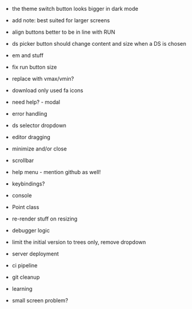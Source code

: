 - the theme switch button looks bigger in dark mode
- add note: best suited for larger screens
- align buttons better to be in line with RUN
- ds picker button should change content and size when a DS is chosen
- em and stuff
- fix run button size
- replace with vmax/vmin?
- download only used fa icons

- need help? - modal
- error handling
- ds selector dropdown
- editor dragging
- minimize and/or close
- scrollbar
- help menu - mention github as well!
- keybindings?
- console
- Point class
- re-render stuff on resizing
- debugger logic
- limit the initial version to trees only, remove dropdown

- server deployment
- ci pipeline
- git cleanup
- learning

- small screen problem?
